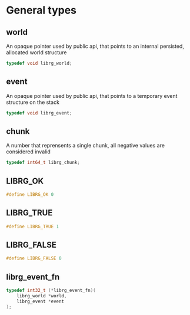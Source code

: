 # General types

## world

An opaque pointer used by public api, that points to an internal persisted, allocated world structure

```c
typedef void librg_world;
```

## event

An opaque pointer used by public api, that points to a temporary event structure on the stack

```c
typedef void librg_event;
```

## chunk

A number that reprensents a single chunk, all negative values are considered invalid

```c
typedef int64_t librg_chunk;
```

## LIBRG_OK

```c
#define LIBRG_OK 0
```

## LIBRG_TRUE

```c
#define LIBRG_TRUE 1
```

## LIBRG_FALSE

```c
#define LIBRG_FALSE 0
```

## librg_event_fn

```c
typedef int32_t (*librg_event_fn)(
    librg_world *world,
    librg_event *event
);
```
